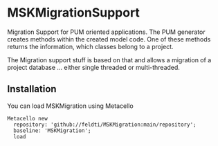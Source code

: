 # MSKMigrationSupport
Migration Support for PUM oriented applications. The PUM generator creates methods within the created
model code. One of these methods returns the information, which classes belong to a project.

The Migration support stuff is based on that and allows a migration of a project database ... either 
single threaded or multi-threaded.

## Installation

You can load MSKMigration using Metacello

```Smalltalk
Metacello new
  repository: 'github://feldti/MSKMigration:main/repository';
  baseline: 'MSKMigration';
  load 
```

